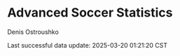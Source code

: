 # Advanced Soccer Statistics
Denis Ostroushko

<!-- gfm -->

Last successful data update: 2025-03-20 01:21:20 CST
